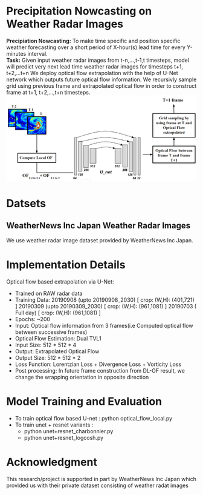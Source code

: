 # Precipitation Nowcasting on Weather Radar Images
**Precipiation Nowcasting:** To make time specific and  position specific weather forecasting over a short period of X-hour(s) lead time for every Y-minutes interval.<br />
**Task:** Given input weather radar images from t-n,...,t-1,t timesteps, model will predict very next lead time weather radar images for timesteps t+1, t+2,...t+n
We deploy optical flow extrapolation with the help of U-Net network which outputs future optical flow information. We recursivly sample grid using previous frame
and extrapolated optical flow in order to construct frame at t+1, t+2,...,t+n timesteps.
![](https://github.com/vineel96/Precipitation-Nowcasting-on-Weather-Radar-Images/blob/main/nowcast-1.png)

# Datsets
## WeatherNews Inc Japan Weather Radar Images
We use weather radar image dataset provided by WeatherNews Inc Japan.  

# Implementation Details
Optical flow based extrapolation via U-Net:
- Trained on RAW radar data
- Training Data: 20190908 (upto 20190908_2030)  [ crop: (W,H): (401,721) ]
                          20190309 (upto 20190309_2030)  [ crop: (W,H): (961,1081) ]
                          20190703 ( Full day)                      [ crop: (W,H): (961,1081) ]
- Epochs: ~200
- Input: Optical flow information from 3 frames(i.e Computed optical flow between successive frames)
- Optical Flow Estimation: Dual TVL1
- Input Size:  512 * 512 * 4 
- Output: Extrapolated Optical Flow
- Output Size:  512 * 512 * 2
- Loss Function:  Lorentzian Loss + Divergence Loss + Vorticity Loss
- Post processing: In future frame construction from DL-OF result, we change the wrapping orientation in opposite direction 

# Model Training and Evaluation
- To train optical flow based U-net : python optical_flow_local.py
- To train unet + resnet variants : 
    - python unet+resnet_charbonnier.py
    - python unet+resnet_logcosh.py

# Acknowledgment
This research/project is supported in part by WeatherNews Inc Japan which provided us with their private dataset consisting of weather radat images

